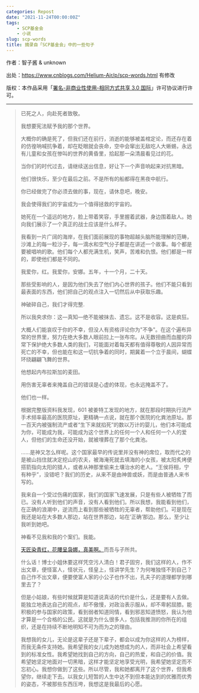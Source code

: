 ```yaml
---
categories: Repost
date: "2021-11-24T00:00:00Z"
tags:
    - SCP基金会
    - 小说
slug: scp-words
title: 摘录自「SCP基金会」中的一些句子
---
```


作者：智子酱 & unknown

出处：https://www.cnblogs.com/Helium-Air/p/scp-words.html 有修改

版权：本作品采用「[署名-非商业性使用-相同方式共享 3.0 国际](https://creativecommons.org/licenses/by-nc-sa/3.0/)」许可协议进行许可。

---

> 已死之人，向赴死者致敬。
>
> 我想要宪法赋予我的那个世界。
>
> 大概你的确是死了，但我们还在前行，消逝的能够被盖棺定论，而还存在着的仿徨呐喊抗争着，却在眨眼就会丧命，空中会窜出无敌吃人大蜥蜴，永远有儿童和女孩在惨叫的世界的黄昏里，拾起那一朵清晨看见过的花。
>
> 当你们的时代过去，请继续送出信息，好让下一个声音响起来对抗黑暗。
>
> 他们很快乐，至少在最后之前。不是所有的船都得在黑夜中航行。
>
> 你已经做完了你必须去做的事，现在，请休息吧，晚安。
>
> 我会使得我们的宇宙成为一个值得拯救的宇宙的。
>
> 她死在一个遥远的地方，脸上带着笑容，手里握着武器，身边围着敌人。她向我们展示了一个真正的战士应该是什么样子。
>
> 我看到一片广阔的海岸，在我们面前展现的事物超越头脑所能理解的范畴，沙滩上的每一粒沙子，每一滴水和空气分子都是在讲述一个故事。每个都是要被唱响的歌。他们每个人都充满生机，笑声，苦难和仇恨。他们都是一样的，即使他们都是不同的。
>
> 我爱你，红。我爱你，安娜。五年，十一个月，二十天。
>
> 那些受影响的人，是因为他们失去了他们内心世界的孩子。他们不能只看到最表面的东西，他们把自己的观点注入一切然后从中获取乐趣。
>
> 神破碎自己，我们才得完整.
>
> 所以我央求你：这—真知—绝不能被抹去、遗忘。这不是收容。这是疯狂。
>
> 大概人们能哀叹于你的不幸，但没人有资格评论你为"不争"。在这个遍布异常的世界里，努力在绝大多数人眼前拉上一张布帘。从无数扭曲而血腥的异常下保护绝大多数人类的我们，可能面对着每天都有值得尊敬的人因异常而死亡的不幸，但也能在和这一切抗争着的同时，期冀着一个立于晨间，蝴蝶环绕翩翩飞舞的世界。
>
> 他想起内布拉斯加的麦田。
>
> 用伤害无辜者来掩盖自己的错误是心虚的体现，也永远掩盖不了。
>
> 他们也一样。
>
> 根据完整版资料我发现，601 被姜特工发现的地方，就在那段时期执行流产手术频率最高的医院原址，更精确一点说，就在那个医院的化粪池原址。那一百天内被强制流产或者“生下来就掐死”的数以万计的婴儿，他们本可能成为你，可能成为我，可能成为这个世界上的任何一个人和任何一个人的爱人，但他们的生命还没开始，就被埋葬在了那个化粪池。
>
> ……是神又怎么样呢。这个国家最早的传说里并没有神的席位，取而代之的是被山挡住就决定挖山的农夫，被海淹死就去填海的小女孩，被太阳炙烤便搭箭指向太阳的猎人，或者从神那里偷来土壤治水的老人。“王侯将相，宁有种乎”，没错吧？我们的历史，从来不是由神兽或妖，而是由普通人来书写的。
>
> 我来自一个受过伤痛的国家，我们的国家飞速发展，只是有些人被牺牲了而已。没有人听到他们的声音，没有人看到他们。所以我想，我能看到他们，在正确的浪潮中，逆流而上看到那些被牺牲的无辜者，帮助他们。可是现在我还是站在大多数人那边，站在世界那边，站在’正确’那边。那么，至少让我听到她吧。
>
> 神看不见我和我的个案们。我能。
>
> [天匠染青红，花腰呈袅娜，真美啊。](http://scp-wiki-cn.wikidot.com/scp-cn-073)而吾与子所共。
>
> 什么话！博士小姐休要这样凭空污人清白！君子固穷，我们这样的人，作不出文章，便怪富人，怪状元，怪皇上，怪讲学先生？为何唯独怪不到自己？自己作不出文章，便要使富人家的小公子也作不出，孔夫子的道理都学到哪里去了？
>
> 但是小姑娘，有些时候就算是知道说真话的代价是什么，还是要有人去做。能独立地表达自己的观点，却不傲慢，对政治表示服从，却不卑躬屈膝。能积极的参与国家的政策，看到弱者知道同情，看到邪恶知道愤怒，我认为他才算是一个合格的公民。这就是为什么很多人，包括我推测的你所在的组织，还是在持续不断地明知不可为而为之的理由。
>
> 我想我的女儿，无论是这辈子还是下辈子，都会以成为你这样的人为榜样，而我无条件支持她。我希望我的女儿成为她想成为的人，而非社会上希望看到的标准女性。我希望她找到自己的方向，自己的热爱，和自己的价值。我希望她坚定地面对一切黑暗，这样才能坚定地享受光明，我希望她坚定而不忘初心。我想你做到了这些。所以尽管，我和她都离开了这个世界，但我希望你，继续走下去。以我女儿短暂的人生中达不到但本能达到的优雅而优秀的姿态，不被那些东西压垮，我想这是我最后的心愿。
